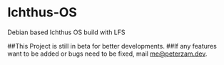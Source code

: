 # Ichthus-OS
Debian based Ichthus OS build with LFS

##This Project is still in beta for better developments.
##If any features want to be added or bugs need to be fixed, mail me@peterzam.dev.
